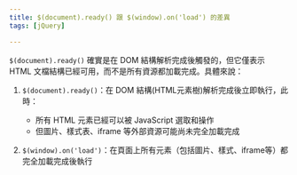 ```yaml
---
title: $(document).ready() 跟 $(window).on('load') 的差異
tags: [jQuery]

---
```


`$(document).ready()` 確實是在 DOM 結構解析完成後觸發的，但它僅表示 HTML 文檔結構已經可用，而不是所有資源都加載完成。具體來說：

1. `$(document).ready()`：在 DOM 結構(HTML元素樹)解析完成後立即執行，此時：
   - 所有 HTML 元素已經可以被 JavaScript 選取和操作
   - 但圖片、樣式表、iframe 等外部資源可能尚未完全加載完成

2. `$(window).on('load')`：在頁面上所有元素（包括圖片、樣式、iframe等）都完全加載完成後執行
